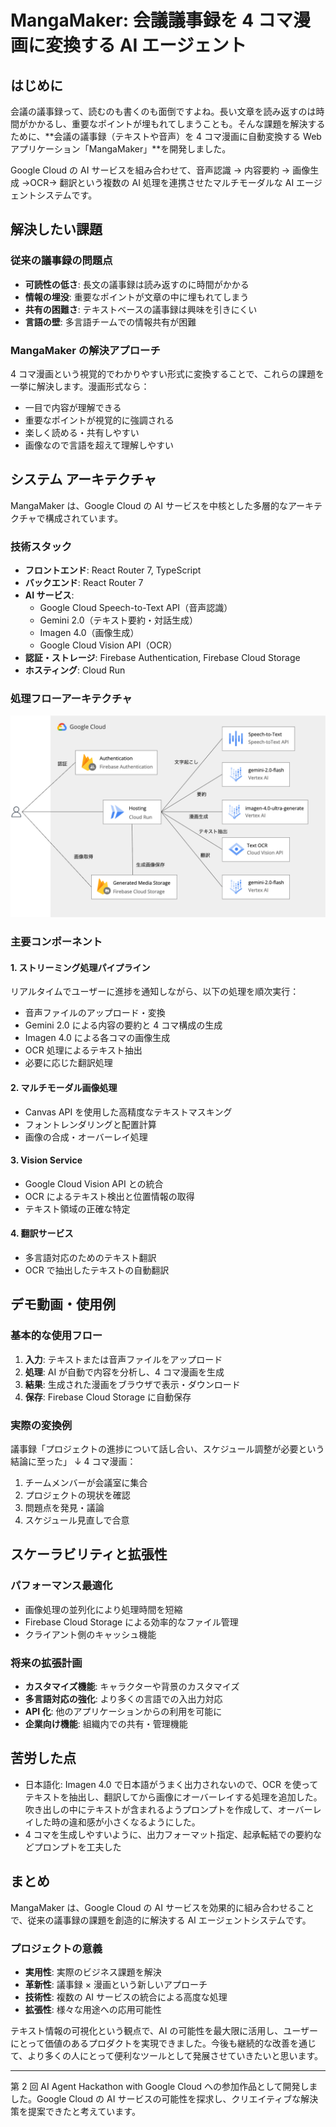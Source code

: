 # MangaMaker: 会議議事録を 4 コマ漫画に変換する AI エージェント

## はじめに

会議の議事録って、読むのも書くのも面倒ですよね。長い文章を読み返すのは時間がかかるし、重要なポイントが埋もれてしまうことも。そんな課題を解決するために、**会議の議事録（テキストや音声）を 4 コマ漫画に自動変換する Web アプリケーション「MangaMaker」**を開発しました。

Google Cloud の AI サービスを組み合わせて、音声認識 → 内容要約 → 画像生成 →OCR→ 翻訳という複数の AI 処理を連携させたマルチモーダルな AI エージェントシステムです。

## 解決したい課題

### 従来の議事録の問題点

- **可読性の低さ**: 長文の議事録は読み返すのに時間がかかる
- **情報の埋没**: 重要なポイントが文章の中に埋もれてしまう
- **共有の困難さ**: テキストベースの議事録は興味を引きにくい
- **言語の壁**: 多言語チームでの情報共有が困難

### MangaMaker の解決アプローチ

4 コマ漫画という視覚的でわかりやすい形式に変換することで、これらの課題を一挙に解決します。漫画形式なら：

- 一目で内容が理解できる
- 重要なポイントが視覚的に強調される
- 楽しく読める・共有しやすい
- 画像なので言語を超えて理解しやすい

## システム アーキテクチャ

MangaMaker は、Google Cloud の AI サービスを中核とした多層的なアーキテクチャで構成されています。

### 技術スタック

- **フロントエンド**: React Router 7, TypeScript
- **バックエンド**: React Router 7
- **AI サービス**:
  - Google Cloud Speech-to-Text API（音声認識）
  - Gemini 2.0（テキスト要約・対話生成）
  - Imagen 4.0（画像生成）
  - Google Cloud Vision API（OCR）
- **認証・ストレージ**: Firebase Authentication, Firebase Cloud Storage
- **ホスティング**: Cloud Run

### 処理フローアーキテクチャ

![アーキテクチャ](./arch.png)

### 主要コンポーネント

#### 1. ストリーミング処理パイプライン

リアルタイムでユーザーに進捗を通知しながら、以下の処理を順次実行：

- 音声ファイルのアップロード・変換
- Gemini 2.0 による内容の要約と 4 コマ構成の生成
- Imagen 4.0 による各コマの画像生成
- OCR 処理によるテキスト抽出
- 必要に応じた翻訳処理

#### 2. マルチモーダル画像処理

- Canvas API を使用した高精度なテキストマスキング
- フォントレンダリングと配置計算
- 画像の合成・オーバーレイ処理

#### 3. Vision Service

- Google Cloud Vision API との統合
- OCR によるテキスト検出と位置情報の取得
- テキスト領域の正確な特定

#### 4. 翻訳サービス

- 多言語対応のためのテキスト翻訳
- OCR で抽出したテキストの自動翻訳

## デモ動画・使用例

### 基本的な使用フロー

1. **入力**: テキストまたは音声ファイルをアップロード
2. **処理**: AI が自動で内容を分析し、4 コマ漫画を生成
3. **結果**: 生成された漫画をブラウザで表示・ダウンロード
4. **保存**: Firebase Cloud Storage に自動保存

### 実際の変換例

議事録「プロジェクトの進捗について話し合い、スケジュール調整が必要という結論に至った」
↓
4 コマ漫画：

1. チームメンバーが会議室に集合
2. プロジェクトの現状を確認
3. 問題点を発見・議論
4. スケジュール見直しで合意

## スケーラビリティと拡張性

### パフォーマンス最適化

- 画像処理の並列化により処理時間を短縮
- Firebase Cloud Storage による効率的なファイル管理
- クライアント側のキャッシュ機能

### 将来の拡張計画

- **カスタマイズ機能**: キャラクターや背景のカスタマイズ
- **多言語対応の強化**: より多くの言語での入出力対応
- **API 化**: 他のアプリケーションからの利用を可能に
- **企業向け機能**: 組織内での共有・管理機能

## 苦労した点

- 日本語化: Imagen 4.0 で日本語がうまく出力されないので、OCR を使ってテキストを抽出し、翻訳してから画像にオーバーレイする処理を追加した。吹き出しの中にテキストが含まれるようプロンプトを作成して、オーバーレイした時の違和感が小さくなるようにした。
- 4 コマを生成しやすいように、出力フォーマット指定、起承転結での要約などプロンプトを工夫した

## まとめ

MangaMaker は、Google Cloud の AI サービスを効果的に組み合わせることで、従来の議事録の課題を創造的に解決する AI エージェントシステムです。

### プロジェクトの意義

- **実用性**: 実際のビジネス課題を解決
- **革新性**: 議事録 × 漫画という新しいアプローチ
- **技術性**: 複数の AI サービスの統合による高度な処理
- **拡張性**: 様々な用途への応用可能性

テキスト情報の可視化という観点で、AI の可能性を最大限に活用し、ユーザーにとって価値のあるプロダクトを実現できました。今後も継続的な改善を通じて、より多くの人にとって便利なツールとして発展させていきたいと思います。

---

第 2 回 AI Agent Hackathon with Google Cloud への参加作品として開発しました。Google Cloud の AI サービスの可能性を探求し、クリエイティブな解決策を提案できたと考えています。
